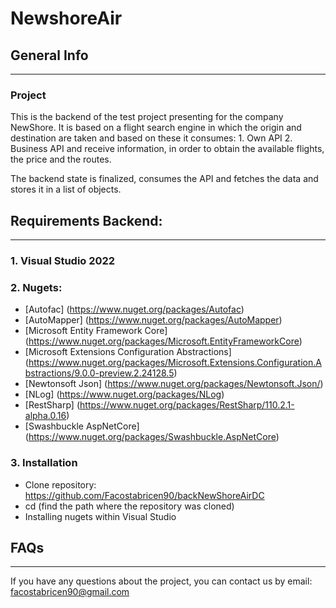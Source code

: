 # NewshoreAir

## General Info
***

### Project

This is the backend of the test project presenting for the company NewShore. It is based on a flight search engine in which the origin and destination are taken and based on these it consumes: 1. Own API 2. Business API and receive information, in order to obtain the available flights, the price and the routes.

The backend state is finalized, consumes the API and fetches the data and stores it in a list of objects.

## Requirements Backend: 
***

### 1. Visual Studio 2022
 
### 2. Nugets:  
 
* [Autofac] (https://www.nuget.org/packages/Autofac) 
* [AutoMapper] (https://www.nuget.org/packages/AutoMapper)
* [Microsoft Entity Framework Core] (https://www.nuget.org/packages/Microsoft.EntityFrameworkCore)
* [Microsoft Extensions Configuration Abstractions] (https://www.nuget.org/packages/Microsoft.Extensions.Configuration.Abstractions/9.0.0-preview.2.24128.5)
* [Newtonsoft Json] (https://www.nuget.org/packages/Newtonsoft.Json/)
* [NLog] (https://www.nuget.org/packages/NLog)
* [RestSharp] (https://www.nuget.org/packages/RestSharp/110.2.1-alpha.0.16)
* [Swashbuckle AspNetCore] (https://www.nuget.org/packages/Swashbuckle.AspNetCore)

### 3. Installation

- Clone repository: https://github.com/Facostabricen90/backNewShoreAirDC
- cd (find the path where the repository was cloned)
- Installing nugets within Visual Studio

## FAQs
***

If you have any questions about the project, you can contact us by email: facostabricen90@gmail.com
